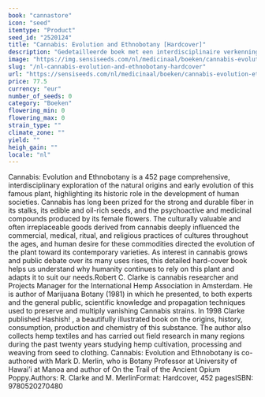 ```yaml
---
book: "cannastore"
icon: "seed"
itemtype: "Product"
seed_id: "2520124"
title: "Cannabis: Evolution and Ethnobotany [Hardcover]"
description: "Gedetailleerde boek met een interdisciplinaire verkenning van de natuurlijke oorsprong van de cannabisplant. Koop Cannabis: Evolution and Ethnobotany hier!"
image: "https://img.sensiseeds.com/nl/medicinaal/boeken/cannabis-evolution-ethnobotany-image.png"
slug: "/nl-cannabis-evolution-and-ethnobotany-hardcover"
url: "https://sensiseeds.com/nl/medicinaal/boeken/cannabis-evolution-ethnobotany?a_aid=cannastore"
price: 77.5
currency: "eur"
number_of_seeds: 0
category: "Boeken"
flowering_min: 0
flowering_max: 0
strain_type: ""
climate_zone: ""
yield: ""
heigh_gain: ""
locale: "nl"
---
```

Cannabis: Evolution and Ethnobotany is a 452 page comprehensive, interdisciplinary exploration of the natural origins and early evolution of this famous plant, highlighting its historic role in the development of human societies. Cannabis has long been prized for the strong and durable fiber in its stalks, its edible and oil-rich seeds, and the psychoactive and medicinal compounds produced by its female flowers. The culturally valuable and often irreplaceable goods derived from cannabis deeply influenced the commercial, medical, ritual, and religious practices of cultures throughout the ages, and human desire for these commodities directed the evolution of the plant toward its contemporary varieties. As interest in cannabis grows and public debate over its many uses rises, this detailed hard-cover book helps us understand why humanity continues to rely on this plant and adapts it to suit our needs.Robert C. Clarke is cannabis researcher and Projects Manager for the International Hemp Association in Amsterdam. He is author of Marijuana Botany (1981) in which he presented, to both experts and the general public, scientific knowledge and propagation techniques used to preserve and multiply vanishing Cannabis strains. In 1998 Clarke published Hashish! , a beautifully illustrated book on the origins, history, consumption, production and chemistry of this substance. The author also collects hemp textiles and has carried out field research in many regions during the past twenty years studying hemp cultivation, processing and weaving from seed to clothing. Cannabis: Evolution and Ethnobotany is co-authored with Mark D. Merlin, who is Botany Professor at University of Hawai’i at Manoa and author of On the Trail of the Ancient Opium Poppy.Authors: R. Clarke and M. MerlinFormat: Hardcover, 452 pagesISBN: 9780520270480
